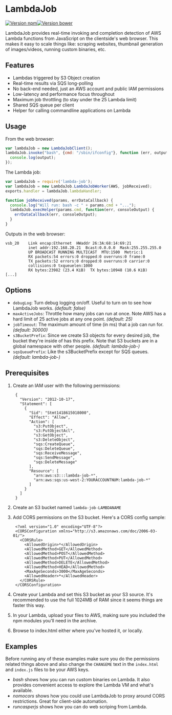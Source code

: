 # LambdaJob

[![Version npm][version]](http://browsenpm.org/package/lambda-job)[![Version bower][bower]](https://github.com/lg/lambda-job)

[version]: http://img.shields.io/npm/v/lambda-job.svg?style=flat-square
[bower]: https://img.shields.io/bower/v/lambda-job.svg?style=flat-square

LambdaJob provides real-time invoking and completion detection of AWS Lambda functions from JavaScript on the clientside's web browser. This makes it easy to scale things like: scraping websites, thumbnail generation of images/videos, running custom binaries, etc.

## Features

- Lambdas triggered by S3 Object creation
- Real-time results via SQS long-polling
- No back-end needed, just an AWS account and public IAM permissions
- Low-latency and performance focus throughout
- Maximum job throttling (to stay under the 25 Lambda limit)
- Shared SQS queue per client
- Helper for calling commandline applications on Lambda

## Usage

From the web browser:

```javascript
var lambdaJob = new LambdaJobClient();
lambdaJob.invoke("bash", {cmd: "/sbin/ifconfig"}, function (err, output) {
  console.log(output);
});
```

The Lambda job:

```javascript
var LambdaJob = require('lambda-job');
var lambdaJob = new LambdaJob.LambdaJobWorker(AWS, jobReceived);
exports.handler = lambdaJob.lambdaHandler;

function jobReceived(params, errDataCallback) {
  console.log("Will run: bash -c " + params.cmd + "...");
  lambdaJob.execHelper(params.cmd, function(err, consoleOutput) {
    errDataCallback(err, consoleOutput);
  }
}
```

Outputs in the web browser:

```
vsb_20    Link encap:Ethernet  HWaddr 26:3A:68:14:69:21  
          inet addr:192.168.20.21  Bcast:0.0.0.0  Mask:255.255.255.0
          UP BROADCAST RUNNING MULTICAST  MTU:1500  Metric:1
          RX packets:54 errors:0 dropped:0 overruns:0 frame:0
          TX packets:52 errors:0 dropped:0 overruns:0 carrier:0
          collisions:0 txqueuelen:1000 
          RX bytes:23982 (23.4 KiB)  TX bytes:10948 (10.6 KiB)
[...]
```

## Options
- `debugLog`: Turn debug logging on/off. Useful to turn on to see how LambdaJob works. *(default: false)*
- `maxActiveJobs`: Throttle how many jobs can run at once. Note AWS has a hard limit of 25 active jobs at any one point. *(default: 25)*
- `jobTimeout`: The maximum amount of time (in ms) that a job can run for. *(default: 30000)*
- `s3BucketPrefix`: Since we create S3 objects for every desired job, the bucket they're inside of has this prefix. Note that S3 buckets are in a global namespace with other people. *(default: lambda-job-)*
- `sqsQueuePrefix`: Like the s3BucketPrefix except for SQS queues. *(default: lambda-job-)*

## Prerequisites

1. Create an IAM user with the following permissions:

        {
          "Version": "2012-10-17",
          "Statement": [
            {
              "Sid": "Stmt1418615018000",
              "Effect": "Allow",
              "Action": [
                "s3:PutObject",
                "s3:PutObjectAcl",
                "s3:GetObject",
                "s3:DeleteObject",
                "sqs:CreateQueue",
                "sqs:DeleteQueue",
                "sqs:ReceiveMessage",
                "sqs:SendMessage",
                "sqs:DeleteMessage"
              ],
              "Resource": [
                "arn:aws:s3:::lambda-job-*",
                "arn:aws:sqs:us-west-2:YOURACCOUNTNUM:lambda-job-*"
              ]
            }
          ]
        }
2. Create an S3 bucket named `lambda-job-LAMBDANAME`
3. Add CORS permissions on the S3 bucket. Here's a CORS config sample:

        <?xml version="1.0" encoding="UTF-8"?>
        <CORSConfiguration xmlns="http://s3.amazonaws.com/doc/2006-03-01/">
          <CORSRule>
            <AllowedOrigin>*</AllowedOrigin>
            <AllowedMethod>GET</AllowedMethod>
            <AllowedMethod>POST</AllowedMethod>
            <AllowedMethod>PUT</AllowedMethod>
            <AllowedMethod>DELETE</AllowedMethod>
            <AllowedMethod>HEAD</AllowedMethod>
            <MaxAgeSeconds>3000</MaxAgeSeconds>
            <AllowedHeader>*</AllowedHeader>
          </CORSRule>
        </CORSConfiguration>
4. Create your Lambda and set this S3 bucket as your S3 source. It's recommended to use the full 1024MB of RAM since it seems things are faster this way.
6. In your Lambda, upload your files to AWS, making sure you included the npm modules you'll need in the archive.
7. Browse to index.html either where you've hosted it, or locally.

## Examples

Before running any of these examples make sure you do the permissions related things above and also change the `CHANGEME` text in the `index.html` and `index.js` files to be your AWS keys.

- *bash* shows how you can run custom binaries on Lambda. It also provides convenient access to explore the Lambda VM and what's available.
- *nomocors* shows how you could use LambdaJob to proxy around CORS restrictions. Great for client-side automation.
- *runcasperjs* shows how you can do web scriping from Lambda.
